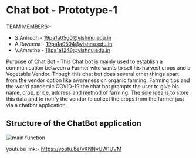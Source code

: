# Chat bot - Prototype-1

TEAM MEMBERS:-
 * S.Anirudh - 19pa1a05g0@vishmu.edu.in
 * A.Raveena - 19pa1a0504@vishnu.edu.in
 * V.Amrutha - 18pa1a1248@vishnu.edu.in
 
Purpose of Chat Bot:-
This Chat bot is mainly used to establish a communication between a Farmer who wants to sell his harvest crops and a Vegetable Vendor. Though this chat bot does several other things apart from the vendor option like awareness on organic farming, Farming tips and the world pandemic COVID-19 the chat bot prompts the user to give his name, crop, price, address and method of farming. The sole idea is to store this data and to notify the vendor to collect the crops from the farmer just via a chatbot application.
 
 
 ## Structure of the ChatBot application
 
 ![main function](https://user-images.githubusercontent.com/61058449/96349429-2df05f80-10cd-11eb-816c-556c36bb996d.png)
 
 
 youtube link:-
 https://youtu.be/vKNNyUW1UVM
 
